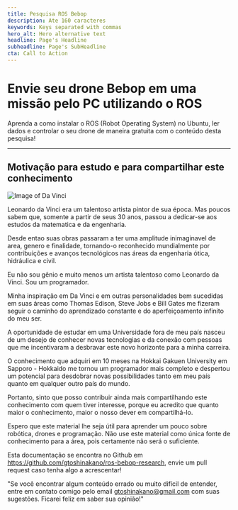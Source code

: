 ```yaml
---
title: Pesquisa ROS Bebop
description: Ate 160 caracteres
keywords: Keys separated with commas
hero_alt: Hero alternative text
headline: Page's Headline
subheadline: Page's SubHeadline
cta: Call to Action
---
```

# Envie seu drone Bebop em uma missão pelo PC utilizando o ROS

Aprenda a como instalar o ROS (Robot Operating System) no Ubuntu, ler dados e controlar o seu drone de maneira gratuita com o conteúdo desta pesquisa!

---
## Motivação para estudo e para compartilhar este conhecimento

![Image of Da Vinci](static/images/da-vinci.jpg)

Leonardo da Vinci era um talentoso artista pintor de sua época. Mas poucos sabem que, somente a partir de seus 30 anos, passou a dedicar-se aos estudos da matematica e da engenharia. 

Desde entao suas obras passaram a ter uma amplitude inimaginavel de area, genero e finalidade, tornando-o reconhecido mundialmente por contribuições e avanços tecnológicos nas áreas da engenharia ótica, hidráulica e civil.

Eu não sou gênio e muito menos um artista talentoso como Leonardo da Vinci. Sou um programador. 

Minha inspiração em Da Vinci e em outras personalidades bem sucedidas em suas áreas como Thomas Edison, Steve Jobs e Bill Gates me fizeram seguir o caminho do aprendizado constante e do aperfeiçoamento infinito do meu ser.

A oportunidade de estudar em uma Universidade fora de meu país nasceu de um desejo de conhecer novas tecnologias e da conexão com pessoas que me incentivaram a desbravar este novo horizonte para a minha carreira.

O conhecimento que adquiri em 10 meses na Hokkai Gakuen University em Sapporo - Hokkaido me tornou um programador mais completo e despertou um potencial para desdobrar novas possibilidades tanto em meu país quanto em qualquer outro país do mundo.

Portanto, sinto que posso contribuir ainda mais compartilhando este conhecimento com quem tiver interesse, porque eu acredito que quanto maior o conhecimento, maior o nosso dever em compartilhá-lo.

Espero que este material lhe seja útil para aprender um pouco sobre robótica, drones e programação. Não use este material como única fonte de conhecimento para a área, pois certamente não será o suficiente. 

Esta documentação se encontra no Github em https://github.com/gtoshinakano/ros-bebop-research, envie um pull request caso tenha algo a acrescentar!

"Se você encontrar algum conteúdo errado ou muito difícil de entender, entre em contato comigo pelo email gtoshinakano@gmail.com com suas sugestões. Ficarei feliz em saber sua opinião!"


